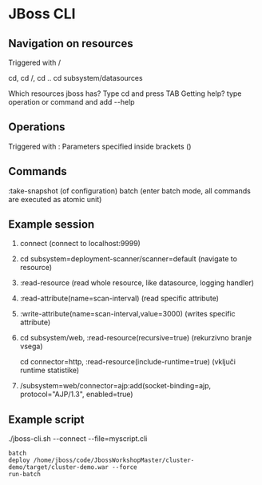 JBoss CLI
=======================================

Navigation on resources
-------------------

Triggered with / 

cd, cd /, cd ..
cd subsystem/datasources

Which resources jboss has? Type cd and press TAB
Getting help?   type operation or command and add --help

Operations 
-------------------

Triggered with : 
Parameters specified inside brackets ()


Commands
-------------------

:take-snapshot    (of configuration)
batch     (enter batch mode, all commands are executed as atomic unit)


Example session
-------------------

1. connect     (connect to localhost:9999)

2. cd subsystem=deployment-scanner/scanner=default  (navigate to resource)    

3. :read-resource  (read whole resource, like datasource, logging handler)

4. :read-attribute(name=scan-interval)      (read specific attribute)

5. :write-attribute(name=scan-interval,value=3000)   (writes specific attribute)

6. cd subsystem/web, :read-resource(recursive=true)       (rekurzivno branje vsega)

	cd connector=http, :read-resource(include-runtime=true)      (vključi runtime statistike)

7. /subsystem=web/connector=ajp:add(socket-binding=ajp, protocol="AJP/1.3", enabled=true)

Example script
--------------------

./jboss-cli.sh --connect --file=myscript.cli

	batch
	deploy /home/jboss/code/JbossWorkshopMaster/cluster-demo/target/cluster-demo.war --force
	run-batch



